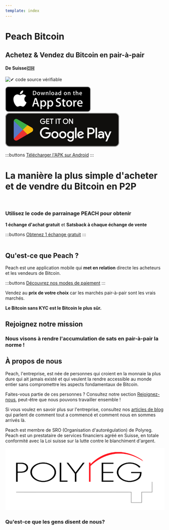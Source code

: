 ```yaml
---
template: index
---
```

<!--[teaser]-->
# Peach Bitcoin
## Achetez & Vendez du Bitcoin en <span>pair-à-pair</span>
#### De Suisse🇨🇭


<div class="inner-wrap">

![✔ code source vérifiable](/img/phones.png)

<div>
  <div class="md:flex items-end">
    <a href="https://testflight.apple.com/join/wfSPFEWG"><img class="h-180px md:h-90px" src="/img/home/download-on-the-app-store.svg" alt="Download on the Apple Store"></a>
    <a class="md:ml-4" href="https://play.google.com/store/apps/details?id=com.peachbitcoin.peach.mainnet"><img class="h-180px md:h-90px" src="/img/home/get-it-on-google-play.svg" alt="Get it on Google Play"></a>
  </div>

  :::buttons
  [Télécharger l'APK sur Android](/fr/apk/)
  :::

</div>

</div>

<!--[top]-->
# La manière la plus simple d'acheter et de vendre du Bitcoin en P2P
<br>

### Utilisez le code de parrainage PEACH pour obtenir

**1 échange d'achat gratuit** et **Satsback à chaque échange de vente**

:::buttons
[Obtenez 1 échange gratuit](https://peachbitcoin.com/fr/referral/?code=PEACH)
:::
<br><br>

## Qu'est-ce que Peach ?

Peach est une application mobile qui **met en relation** directe les acheteurs et les vendeurs de Bitcoin.

:::buttons
[Découvrez nos modes de paiement](/how-it-works/#available-payment-methods)
:::

Vendez au **prix de votre choix** car les marchés pair-à-pair sont les vrais marchés.

**Le Bitcoin sans KYC est le Bitcoin le plus sûr.**

<!--[mission]-->
## Rejoignez notre mission

### Nous visons à rendre l'accumulation de sats en pair-à-pair la norme !

<!--[about]-->
## À propos de nous

Peach, l'entreprise, est née de personnes qui croient en la monnaie la plus dure qui ait jamais existé et qui veulent la rendre accessible au monde entier sans compromettre les aspects fondamentaux de Bitcoin.

Faites-vous partie de ces personnes ? Consultez notre section [Rejoignez-nous](/join-us/), peut-être que nous pouvons travailler ensemble !

Si vous voulez en savoir plus sur l'entreprise, consultez nos [articles de blog](/blog/) qui parlent de comment tout a commencé et comment nous en sommes arrivés là.

Peach est membre de SRO (Organisation d'autorégulation) de Polyreg. Peach est un prestataire de services financiers agréé en Suisse, en totale conformité avec la Loi suisse sur la lutte contre le blanchiment d'argent.

![](/img/home/polyreg.png)


### Qu'est-ce que les gens disent de nous?
<br>
<div id="ap-widget-container" class="ap-widget-container" prod_code="peach" show ="top" bg_color="#FFFFFF" review_bg_color = "#FFFFFF" text_color = "#000000"></div>
